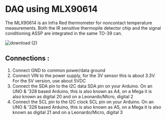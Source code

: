 # DAQ using MLX90614

The MLX90614 is an Infra Red thermometer for noncontact temperature measurements. Both the IR sensitive thermopile detector chip and the signal conditioning ASSP are integrated in the same TO-39 can.

![download (2)](https://user-images.githubusercontent.com/64604283/96120805-bd9ae000-0f0c-11eb-95f3-059daa3e153f.jpg)

## Connections :

1. Connect GND to common power/data ground
2. Connect VIN to the power supply, for the 3V sensor this is about 3.3V. For the 5V version, use about 5VDC
3. Connect the SDA pin to the I2C data SDA pin on your Arduino. On an UNO & '328 based Arduino, this is also known as A4, on a Mega it is also known as digital 20 and on a Leonardo/Micro, digital 2
4. Connect the SCL pin to the I2C clock SCL pin on your Arduino. On an UNO & '328 based Arduino, this is also known as A5, on a Mega it is also known as digital 21 and on a Leonardo/Micro, digital 3
